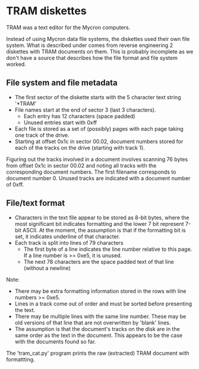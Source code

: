 TRAM diskettes
===============

TRAM was a text editor for the Mycron computers.

Instead of using Mycron data file systems, the diskettes used their
own file system. What is described under comes from reverse
engineering 2 diskettes with TRAM documents on them. This is probably
incomplete as we don't have a source that describes how the file
format and file system worked.

File system and file metadata
----------------

- The first sector of the diskette starts with the 5 character text
  string '*TRAM'
- File names start at the end of sector 3 (last 3 characters).
  - Each entry has 12 characters (space padded)
  - Unused entries start with 0xff
- Each file is stored as a set of (possibly) pages with each page
  taking one track of the drive.
- Starting at offset 0x1c in sector 00.02, document numbers stored for
  each of the tracks on the drive (starting with track 1).

Figuring out the tracks involved in a document involves scanning 76
bytes from offset 0x1c in sector 00.02 and noting all tracks with the
corresponding document numbers.  The first filename corresponds to
document number 0. Unused tracks are indicated with a document number
of 0xff.


File/text format
----------------

- Characters in the text file appear to be stored as 8-bit bytes,
  where the most significant bit indicates formatting and the lower 7
  bit represent 7-bit ASCII. At the moment, the assumption is that if
  the formatting bit is set, it indicates underline of that character.
- Each track is split into lines of 79 characters
  - The first byte of a line indicates the line number relative to this page.
    If a line number is >= 0xe5, it is unused.
  - The next 78 characters are the space padded text of that line (without a newline)


Note:
- There may be extra formatting information stored in the rows with line numbers >= 0xe5.
- Lines in a track come out of order and must be sorted before
  presenting the text.
- There may be multiple lines with the same line number. These may be
  old versions of that line that are not overwritten by 'blank' lines.
- The assumption is that the document's tracks on the disk are in the
  same order as the text in the document. This appears to be the case with
  the documents found so far.


The 'tram_cat.py' program prints the raw (extracted) TRAM document
with formattting.

